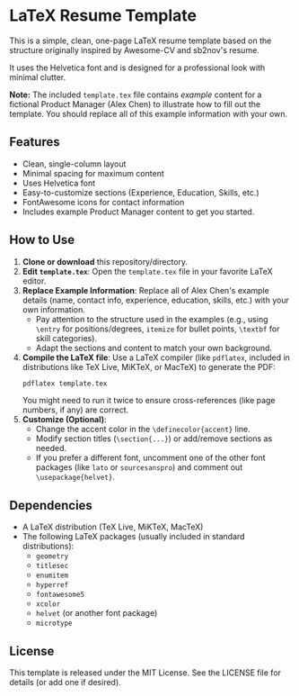 # LaTeX Resume Template

This is a simple, clean, one-page LaTeX resume template based on the structure originally inspired by Awesome-CV and sb2nov's resume.

It uses the Helvetica font and is designed for a professional look with minimal clutter.

**Note:** The included `template.tex` file contains *example* content for a fictional Product Manager (Alex Chen) to illustrate how to fill out the template. You should replace all of this example information with your own.

## Features

*   Clean, single-column layout
*   Minimal spacing for maximum content
*   Uses Helvetica font
*   Easy-to-customize sections (Experience, Education, Skills, etc.)
*   FontAwesome icons for contact information
*   Includes example Product Manager content to get you started.

## How to Use

1.  **Clone or download** this repository/directory.
2.  **Edit `template.tex`**: Open the `template.tex` file in your favorite LaTeX editor.
3.  **Replace Example Information**: Replace all of Alex Chen's example details (name, contact info, experience, education, skills, etc.) with your own information.
    *   Pay attention to the structure used in the examples (e.g., using `\entry` for positions/degrees, `itemize` for bullet points, `\textbf` for skill categories).
    *   Adapt the sections and content to match your own background.
4.  **Compile the LaTeX file**: Use a LaTeX compiler (like `pdflatex`, included in distributions like TeX Live, MiKTeX, or MacTeX) to generate the PDF:
    ```bash
    pdflatex template.tex
    ```
    You might need to run it twice to ensure cross-references (like page numbers, if any) are correct.
5.  **Customize (Optional)**:
    *   Change the accent color in the `\definecolor{accent}` line.
    *   Modify section titles (`\section{...}`) or add/remove sections as needed.
    *   If you prefer a different font, uncomment one of the other font packages (like `lato` or `sourcesanspro`) and comment out `\usepackage{helvet}`.

## Dependencies

*   A LaTeX distribution (TeX Live, MiKTeX, MacTeX)
*   The following LaTeX packages (usually included in standard distributions):
    *   `geometry`
    *   `titlesec`
    *   `enumitem`
    *   `hyperref`
    *   `fontawesome5`
    *   `xcolor`
    *   `helvet` (or another font package)
    *   `microtype`

## License

This template is released under the MIT License. See the LICENSE file for details (or add one if desired). 
